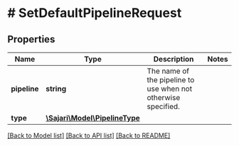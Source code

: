 # # SetDefaultPipelineRequest

## Properties

| Name         | Type                                              | Description                                                   | Notes |
| ------------ | ------------------------------------------------- | ------------------------------------------------------------- | ----- |
| **pipeline** | **string**                                        | The name of the pipeline to use when not otherwise specified. |
| **type**     | [**\Sajari\Model\PipelineType**](PipelineType.md) |                                                               |

[[Back to Model list]](../../README.md#models) [[Back to API list]](../../README.md#endpoints) [[Back to README]](../../README.md)
